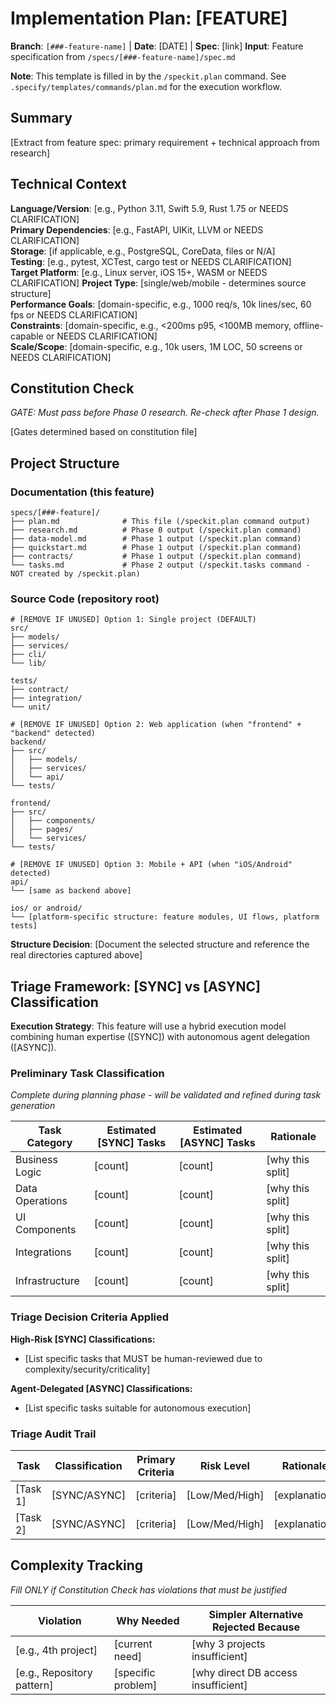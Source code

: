 # Implementation Plan: [FEATURE]

**Branch**: `[###-feature-name]` | **Date**: [DATE] | **Spec**: [link]
**Input**: Feature specification from `/specs/[###-feature-name]/spec.md`

**Note**: This template is filled in by the `/speckit.plan` command. See `.specify/templates/commands/plan.md` for the execution workflow.

## Summary

[Extract from feature spec: primary requirement + technical approach from research]

## Technical Context

<!--
  ACTION REQUIRED: Replace the content in this section with the technical details
  for the project. The structure here is presented in advisory capacity to guide
  the iteration process.
-->

**Language/Version**: [e.g., Python 3.11, Swift 5.9, Rust 1.75 or NEEDS CLARIFICATION]  
**Primary Dependencies**: [e.g., FastAPI, UIKit, LLVM or NEEDS CLARIFICATION]  
**Storage**: [if applicable, e.g., PostgreSQL, CoreData, files or N/A]  
**Testing**: [e.g., pytest, XCTest, cargo test or NEEDS CLARIFICATION]  
**Target Platform**: [e.g., Linux server, iOS 15+, WASM or NEEDS CLARIFICATION]
**Project Type**: [single/web/mobile - determines source structure]  
**Performance Goals**: [domain-specific, e.g., 1000 req/s, 10k lines/sec, 60 fps or NEEDS CLARIFICATION]  
**Constraints**: [domain-specific, e.g., <200ms p95, <100MB memory, offline-capable or NEEDS CLARIFICATION]  
**Scale/Scope**: [domain-specific, e.g., 10k users, 1M LOC, 50 screens or NEEDS CLARIFICATION]

## Constitution Check

*GATE: Must pass before Phase 0 research. Re-check after Phase 1 design.*

[Gates determined based on constitution file]

## Project Structure

### Documentation (this feature)

```
specs/[###-feature]/
├── plan.md              # This file (/speckit.plan command output)
├── research.md          # Phase 0 output (/speckit.plan command)
├── data-model.md        # Phase 1 output (/speckit.plan command)
├── quickstart.md        # Phase 1 output (/speckit.plan command)
├── contracts/           # Phase 1 output (/speckit.plan command)
└── tasks.md             # Phase 2 output (/speckit.tasks command - NOT created by /speckit.plan)
```

### Source Code (repository root)
<!--
  ACTION REQUIRED: Replace the placeholder tree below with the concrete layout
  for this feature. Delete unused options and expand the chosen structure with
  real paths (e.g., apps/admin, packages/something). The delivered plan must
  not include Option labels.
-->

```
# [REMOVE IF UNUSED] Option 1: Single project (DEFAULT)
src/
├── models/
├── services/
├── cli/
└── lib/

tests/
├── contract/
├── integration/
└── unit/

# [REMOVE IF UNUSED] Option 2: Web application (when "frontend" + "backend" detected)
backend/
├── src/
│   ├── models/
│   ├── services/
│   └── api/
└── tests/

frontend/
├── src/
│   ├── components/
│   ├── pages/
│   └── services/
└── tests/

# [REMOVE IF UNUSED] Option 3: Mobile + API (when "iOS/Android" detected)
api/
└── [same as backend above]

ios/ or android/
└── [platform-specific structure: feature modules, UI flows, platform tests]
```

**Structure Decision**: [Document the selected structure and reference the real
directories captured above]

## Triage Framework: [SYNC] vs [ASYNC] Classification

**Execution Strategy**: This feature will use a hybrid execution model combining human expertise ([SYNC]) with autonomous agent delegation ([ASYNC]).

### Preliminary Task Classification

*Complete during planning phase - will be validated and refined during task generation*

| Task Category | Estimated [SYNC] Tasks | Estimated [ASYNC] Tasks | Rationale |
|---------------|----------------------|----------------------|-----------|
| Business Logic | [count] | [count] | [why this split] |
| Data Operations | [count] | [count] | [why this split] |
| UI Components | [count] | [count] | [why this split] |
| Integrations | [count] | [count] | [why this split] |
| Infrastructure | [count] | [count] | [why this split] |

### Triage Decision Criteria Applied

**High-Risk [SYNC] Classifications:**
- [List specific tasks that MUST be human-reviewed due to complexity/security/criticality]

**Agent-Delegated [ASYNC] Classifications:**
- [List specific tasks suitable for autonomous execution]

### Triage Audit Trail

| Task | Classification | Primary Criteria | Risk Level | Rationale |
|------|----------------|------------------|------------|-----------|
| [Task 1] | [SYNC/ASYNC] | [criteria] | [Low/Med/High] | [explanation] |
| [Task 2] | [SYNC/ASYNC] | [criteria] | [Low/Med/High] | [explanation] |

## Complexity Tracking

*Fill ONLY if Constitution Check has violations that must be justified*

| Violation | Why Needed | Simpler Alternative Rejected Because |
|-----------|------------|-------------------------------------|
| [e.g., 4th project] | [current need] | [why 3 projects insufficient] |
| [e.g., Repository pattern] | [specific problem] | [why direct DB access insufficient] |
